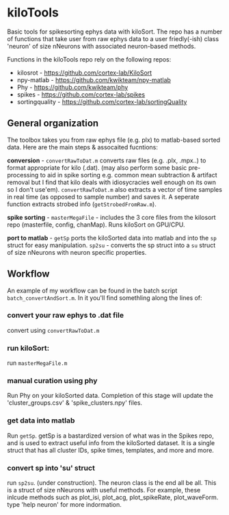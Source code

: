 # kiloTools

Basic tools for spikesorting ephys data with kiloSort. The repo has a number of functions that take user from raw ephys data to a user friedly(-ish) class 'neuron' of size nNeurons with associated neuron-based methods. 

Functions in the kiloTools repo rely on the following repos:
- kilosrot - https://github.com/cortex-lab/KiloSort
- npy-matlab - https://github.com/kwikteam/npy-matlab
- Phy - https://github.com/kwikteam/phy
- spikes - https://github.com/cortex-lab/spikes
- sortingquality - https://github.com/cortex-lab/sortingQuality

## General organization
The toolbox takes you from raw ephys file (e.g. plx) to matlab-based sorted data. Here are the main steps & assocaited fucntions:

**conversion** - `convertRawToDat.m` converts raw files (e.g. .plx, .mpx..) to format appropriate for kilo (.dat). (may also perform some basic pre-processing to aid in spike sorting e.g. common mean subtraction & artifact removal but I find that kilo deals with idiosycracies well enough on its own so I don't use'em).  `convertRawToDat.m` also extracts a vector of time samples in real time (as opposed to sample number) and saves it. A seperate function extracts strobed info (`getStrobedFromRaw.m`).

**spike sorting** - `masterMegaFile` - includes the 3 core files from the kilosort repo (masterfile, config, chanMap). Runs kiloSort on GPU/CPU.

**port to matlab** - `getSp` ports the kiloSorted data into matlab and into the `sp` struct for easy manipulation. `sp2su` - converts the sp struct into a `su` struct of size nNeurons with neuron specific properties.


## Workflow
An example of my workflow can be found in the batch script `batch_convertAndSort.m`. In it you'll find somethling along the lines of:

### convert your raw ephys to .dat file
convert using `convertRawToDat.m`

### run kiloSort:
run `masterMegaFile.m`

### manual curation using phy
Run Phy on your kiloSorted data. Completion of this stage will update the 'cluster_groups.csv' & 'spike_clusters.npy' files.

### get data into matlab
Run `getSp`. getSp is a bastardized version of what was in the Spikes repo, and is used to extract useful info from the kiloSorted dataset. It is a single struct that has all cluster IDs, spike times, templates, and more and more. 

### convert sp into 'su' struct
run `sp2su`. (under construction). The neuron class is the end all be all. This is a struct of size nNeurons with useful methods. For example, these inlcude methods such as plot_isi, plot_acg, plot_spikeRate, plot_waveForm. type 'help neuron' for more indormation.






